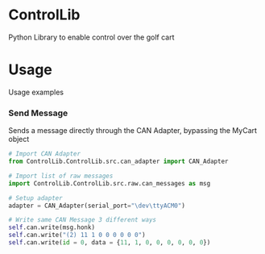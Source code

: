 # ControlLib

Python Library to enable control over the golf cart

# Usage

Usage examples

### Send Message

Sends a message directly through the CAN Adapter, bypassing the MyCart object

```python
# Import CAN Adapter
from ControlLib.ControlLib.src.can_adapter import CAN_Adapter

# Import list of raw messages
import ControlLib.ControlLib.src.raw.can_messages as msg

# Setup adapter
adapter = CAN_Adapter(serial_port="\dev\ttyACM0")

# Write same CAN Message 3 different ways
self.can.write(msg.honk)
self.can.write("(2) 11 1 0 0 0 0 0 0")
self.can.write(id = 0, data = {11, 1, 0, 0, 0, 0, 0, 0})
```